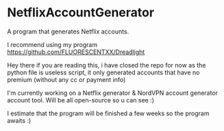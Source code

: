 # NetflixAccountGenerator
A program that generates Netflix accounts.

I recommend using my program
https://github.com/FLUORESCENTXX/Dreadlight


Hey there if you are reading this, i have closed the repo for now as the python file is useless script, it only generated accounts that have no premium (without any cc or payment info)

I'm currently working on a Netflix generator & NordVPN account generator account tool. Will be all open-source so u can see :)

I estimate that the program will be finished a few weeks so the program awaits :)
